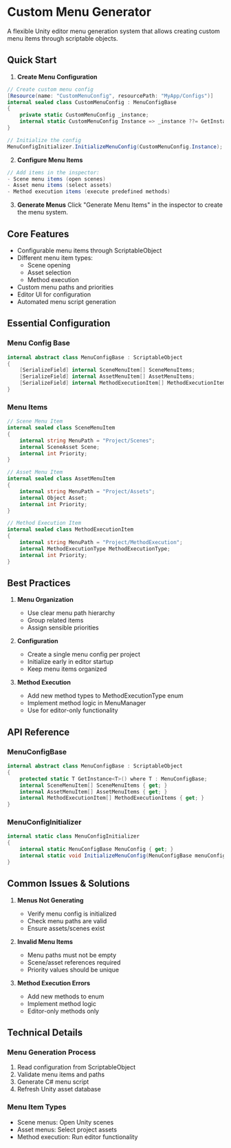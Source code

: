 # Custom Menu Generator

A flexible Unity editor menu generation system that allows creating custom menu items through scriptable objects.

## Quick Start

1. **Create Menu Configuration**
```csharp
// Create custom menu config
[Resource(name: "CustomMenuConfig", resourcePath: "MyApp/Configs")]
internal sealed class CustomMenuConfig : MenuConfigBase 
{
    private static CustomMenuConfig _instance;
    internal static CustomMenuConfig Instance => _instance ??= GetInstance<CustomMenuConfig>();
}

// Initialize the config
MenuConfigInitializer.InitializeMenuConfig(CustomMenuConfig.Instance);
```

2. **Configure Menu Items**
```csharp
// Add items in the inspector:
- Scene menu items (open scenes)
- Asset menu items (select assets)  
- Method execution items (execute predefined methods)
```

3. **Generate Menus**
   Click "Generate Menu Items" in the inspector to create the menu system.

## Core Features

- Configurable menu items through ScriptableObject
- Different menu item types:
    - Scene opening
    - Asset selection
    - Method execution
- Custom menu paths and priorities
- Editor UI for configuration
- Automated menu script generation

## Essential Configuration

### Menu Config Base
```csharp
internal abstract class MenuConfigBase : ScriptableObject
{
    [SerializeField] internal SceneMenuItem[] SceneMenuItems;
    [SerializeField] internal AssetMenuItem[] AssetMenuItems; 
    [SerializeField] internal MethodExecutionItem[] MethodExecutionItems;
}
```

### Menu Items
```csharp
// Scene Menu Item
internal sealed class SceneMenuItem
{
    internal string MenuPath = "Project/Scenes";
    internal SceneAsset Scene;
    internal int Priority;
}

// Asset Menu Item  
internal sealed class AssetMenuItem
{
    internal string MenuPath = "Project/Assets";
    internal Object Asset;
    internal int Priority;  
}

// Method Execution Item
internal sealed class MethodExecutionItem 
{
    internal string MenuPath = "Project/MethodExecution";
    internal MethodExecutionType MethodExecutionType;
    internal int Priority;
}
```

## Best Practices

1. **Menu Organization**
    - Use clear menu path hierarchy
    - Group related items
    - Assign sensible priorities

2. **Configuration**
    - Create a single menu config per project
    - Initialize early in editor startup
    - Keep menu items organized

3. **Method Execution**
    - Add new method types to MethodExecutionType enum
    - Implement method logic in MenuManager
    - Use for editor-only functionality

## API Reference

### MenuConfigBase
```csharp
internal abstract class MenuConfigBase : ScriptableObject
{
    protected static T GetInstance<T>() where T : MenuConfigBase;
    internal SceneMenuItem[] SceneMenuItems { get; }
    internal AssetMenuItem[] AssetMenuItems { get; }
    internal MethodExecutionItem[] MethodExecutionItems { get; }
}
```

### MenuConfigInitializer
```csharp
internal static class MenuConfigInitializer
{
    internal static MenuConfigBase MenuConfig { get; }
    internal static void InitializeMenuConfig(MenuConfigBase menuConfig);
}
```

## Common Issues & Solutions

1. **Menus Not Generating**
    - Verify menu config is initialized
    - Check menu paths are valid
    - Ensure assets/scenes exist

2. **Invalid Menu Items**
    - Menu paths must not be empty
    - Scene/asset references required
    - Priority values should be unique

3. **Method Execution Errors**
    - Add new methods to enum
    - Implement method logic
    - Editor-only methods only

## Technical Details

### Menu Generation Process
1. Read configuration from ScriptableObject
2. Validate menu items and paths
3. Generate C# menu script
4. Refresh Unity asset database

### Menu Item Types
- Scene menus: Open Unity scenes
- Asset menus: Select project assets
- Method execution: Run editor functionality